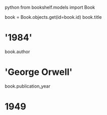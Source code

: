 python
from bookshelf.models import Book

book = Book.objects.get(id=book.id)
book.title
# '1984'
book.author
# 'George Orwell'
book.publication_year
# 1949